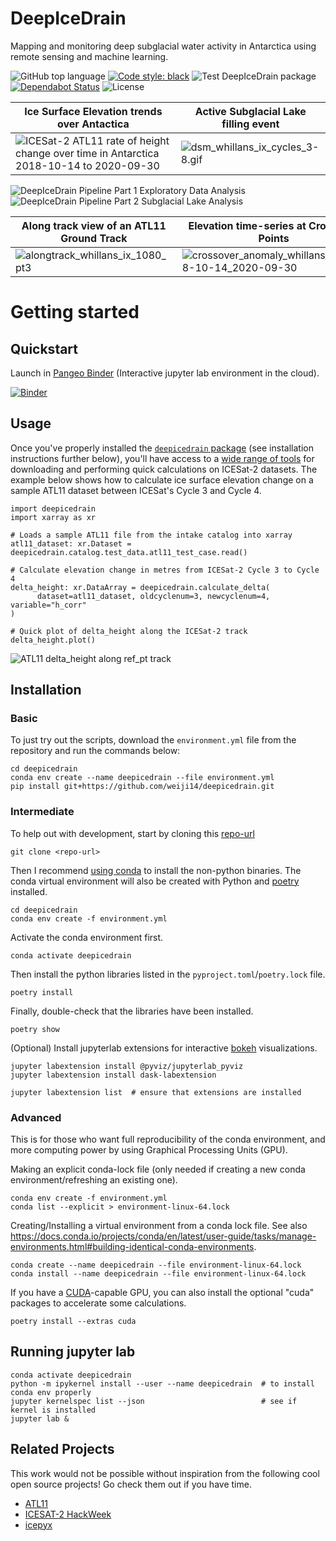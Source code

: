 # DeepIceDrain

Mapping and monitoring deep subglacial water activity
in Antarctica using remote sensing and machine learning.

![GitHub top language](https://img.shields.io/github/languages/top/weiji14/deepicedrain.svg)
[![Code style: black](https://img.shields.io/badge/code%20style-black-000000.svg)](https://github.com/ambv/black)
![Test DeepIceDrain package](https://github.com/weiji14/deepicedrain/workflows/Test%20DeepIceDrain%20package/badge.svg)
[![Dependabot Status](https://api.dependabot.com/badges/status?host=github&repo=weiji14/deepicedrain)](https://dependabot.com)
![License](https://img.shields.io/github/license/weiji14/deepicedrain)

| Ice Surface Elevation trends over Antactica | Active Subglacial Lake filling event |
|---|---|
| ![ICESat-2 ATL11 rate of height change over time in Antarctica 2018-10-14 to 2020-09-30](https://user-images.githubusercontent.com/23487320/100858542-fe69ab00-34f2-11eb-9a0f-87805d00b2ed.png) | ![dsm_whillans_ix_cycles_3-8.gif](https://user-images.githubusercontent.com/23487320/97156701-f1fb7f80-17db-11eb-880c-87df2961e1c3.gif) |

![DeepIceDrain Pipeline Part 1 Exploratory Data Analysis](https://yuml.me/diagram/scruffy;dir:LR/class/[Land-Ice-Elevation|atl06_play.ipynb]->[Convert|atl06_to_atl11.ipynb],[Convert]->[Land-Ice-Height-time-series|atl11_play.ipynb])
![DeepIceDrain Pipeline Part 2 Subglacial Lake Analysis](https://yuml.me/diagram/scruffy;dir:LR/class/[Height-Change-over-Time-(dhdt)|atlxi_dhdt.ipynb],[Height-Change-over-Time-(dhdt)]->[Subglacial-Lake-Finder|atlxi_lake.ipynb],[Subglacial-Lake-Finder]->[Crossover-Analysis|atlxi_xover.ipynb])

| Along track view of an ATL11 Ground Track | Elevation time-series at Crossover Points |
|---|---|
| ![alongtrack_whillans_ix_1080_pt3](https://user-images.githubusercontent.com/23487320/102156291-2210f600-3ee2-11eb-8175-e854b70444df.png) | ![crossover_anomaly_whillans_ix_2018-10-14_2020-09-30](https://user-images.githubusercontent.com/23487320/102610765-9bcf0b00-4192-11eb-803b-247ed960f9bb.png) |



# Getting started

## Quickstart

Launch in [Pangeo Binder](https://pangeo-binder.readthedocs.io) (Interactive jupyter lab environment in the cloud).

[![Binder](https://binder.pangeo.io/badge_logo.svg)](https://binder.pangeo.io/v2/gh/weiji14/deepicedrain/master)

## Usage

Once you've properly installed the [`deepicedrain` package](deepicedrain)
(see installation instructions further below), you'll have access to a
[wide range of tools](https://github.com/weiji14/deepicedrain/tree/master/deepicedrain)
for downloading and performing quick calculations on ICESat-2 datasets.
The example below shows how to calculate ice surface elevation change
on a sample ATL11 dataset between ICESat's Cycle 3 and Cycle 4.

    import deepicedrain
    import xarray as xr

    # Loads a sample ATL11 file from the intake catalog into xarray
    atl11_dataset: xr.Dataset = deepicedrain.catalog.test_data.atl11_test_case.read()

    # Calculate elevation change in metres from ICESat-2 Cycle 3 to Cycle 4
    delta_height: xr.DataArray = deepicedrain.calculate_delta(
          dataset=atl11_dataset, oldcyclenum=3, newcyclenum=4, variable="h_corr"
    )

    # Quick plot of delta_height along the ICESat-2 track
    delta_height.plot()

![ATL11 delta_height along ref_pt track](https://user-images.githubusercontent.com/23487320/83319030-bf7e4280-a28e-11ea-9bed-331e35dbc266.png)



## Installation

### Basic

To just try out the scripts, download the `environment.yml` file from the repository and run the commands below:

    cd deepicedrain
    conda env create --name deepicedrain --file environment.yml
    pip install git+https://github.com/weiji14/deepicedrain.git

### Intermediate

To help out with development, start by cloning this [repo-url](/../../)

    git clone <repo-url>

Then I recommend [using conda](https://conda.io/projects/conda/en/latest/user-guide/install/index.html) to install the non-python binaries.
The conda virtual environment will also be created with Python and [poetry](https://github.com/python-poetry/poetry) installed.

    cd deepicedrain
    conda env create -f environment.yml

Activate the conda environment first.

    conda activate deepicedrain

Then install the python libraries listed in the `pyproject.toml`/`poetry.lock` file.

    poetry install

Finally, double-check that the libraries have been installed.

    poetry show

(Optional) Install jupyterlab extensions for interactive [bokeh](https://bokeh.org) visualizations.

    jupyter labextension install @pyviz/jupyterlab_pyviz
    jupyter labextension install dask-labextension

    jupyter labextension list  # ensure that extensions are installed


### Advanced

This is for those who want full reproducibility of the conda environment,
and more computing power by using Graphical Processing Units (GPU).

Making an explicit conda-lock file
(only needed if creating a new conda environment/refreshing an existing one).

    conda env create -f environment.yml
    conda list --explicit > environment-linux-64.lock

Creating/Installing a virtual environment from a conda lock file.
See also https://docs.conda.io/projects/conda/en/latest/user-guide/tasks/manage-environments.html#building-identical-conda-environments.

    conda create --name deepicedrain --file environment-linux-64.lock
    conda install --name deepicedrain --file environment-linux-64.lock

If you have a [CUDA](https://en.wikipedia.org/wiki/CUDA)-capable GPU,
you can also install the optional "cuda" packages to accelerate some calculations.

    poetry install --extras cuda


## Running jupyter lab

    conda activate deepicedrain
    python -m ipykernel install --user --name deepicedrain  # to install conda env properly
    jupyter kernelspec list --json                          # see if kernel is installed
    jupyter lab &


## Related Projects

This work would not be possible without inspiration
from the following cool open source projects!
Go check them out if you have time.

- [ATL11](https://github.com/suzanne64/ATL11)
- [ICESAT-2 HackWeek](https://github.com/ICESAT-2HackWeek)
- [icepyx](https://github.com/icesat2py/icepyx)

